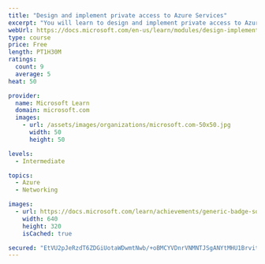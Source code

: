 ```yaml
---
title: "Design and implement private access to Azure Services"
excerpt: "You will learn to design and implement private access to Azure Services with Azure Private Link, and virtual network service endpoints."
webUrl: https://docs.microsoft.com/en-us/learn/modules/design-implement-private-access-to-azure-services/
type: course
price: Free
length: PT1H30M
ratings:
  count: 9
  average: 5
heat: 50

provider:
  name: Microsoft Learn
  domain: microsoft.com
  images:
    - url: /assets/images/organizations/microsoft.com-50x50.jpg
      width: 50
      height: 50

levels:
  - Intermediate

topics:
  - Azure
  - Networking

images:
  - url: https://docs.microsoft.com/learn/achievements/generic-badge-social.png
    width: 640
    height: 320
    isCached: true

secured: "EtVU2pJeRzdT6ZDGiUotaWDwmtNwb/+oBMCYVDnrVNMNTJSgANYtMHU1BrvitRwmqt+MW7VivONyqV06tlt7DAVxDmQnvcNqtr7GoqQ7bfyeUSgXsqESzy2GyZBu1JfeMPbkyzx0cJ04YUdhozlDLV0Tdz9VNWXFmEU408909V227rRaNb8P/v6Hbli7Zuv9/A5h/20EFNGmpIYoPQ+Kz5BJoak+BPGCD5TaULyPIYpPDycEfRR1PAui18fgRB0RTMQHKyU84FKwaJhBxkl/0cQ2NKWP6WOJ2quRmjWxvts4q2QyECMofFDg5oLXap2S8KrTnjO0FR5j2zLRVomlq4uRx6NSAWx8v00FGecv7vH5kcY7+vwRXZjc3IT41GvbJb9BveLHtD6Lm9zLlxFqlp3YkoeHYybS5UBy8EMukFs=;P0q4Epa8x+/3H7YXyfgbHA=="
---
```


